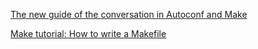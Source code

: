 [The new guide of the conversation in Autoconf and Make](https://www.edwardrosten.com/code/autoconf/)

[Make tutorial: How to write a Makefile](https://sites.google.com/site/michaelsafyan/software-engineering/how-to-write-a-makefile)
